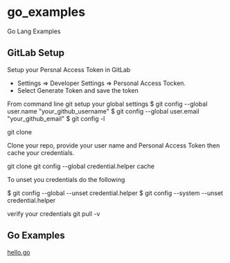 # go_examples
Go Lang Examples


## GitLab Setup
Setup your Persnal Access Token in GitLab
* Settings => Developer Settings =>  Personal Access Tocken.
* Select Generate Token and save the token 

From command line git setup your global settings
$ git config --global user.name "your_github_username"
$ git config --global user.email "your_github_email"
$ git config -l

git clone <your repo>

Clone your repo, provide your user name and Personal Access Token then 
cache your credentials.

git clone <your repo>
git config --global credential.helper cache

To unset you credentials do the following

$ git config --global --unset credential.helper
$ git config --system --unset credential.helper

verify your credentials 
git pull -v

Go Examples
---
[hello.go](./bin/hello)
